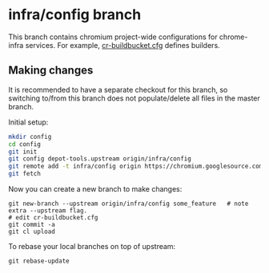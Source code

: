 # infra/config branch

This branch contains chromium project-wide configurations
for chrome-infra services.
For example, [cr-buildbucket.cfg](cr-buildbucket.cfg) defines builders.

## Making changes

It is recommended to have a separate checkout for this branch, so switching
to/from this branch does not populate/delete all files in the master branch.

Initial setup:

```bash
mkdir config
cd config
git init
git config depot-tools.upstream origin/infra/config
git remote add -t infra/config origin https://chromium.googlesource.com/chromium/src
git fetch
```

Now you can create a new branch to make changes:

```
git new-branch --upstream origin/infra/config some_feature   # note extra --upstream flag.
# edit cr-buildbucket.cfg
git commit -a
git cl upload
```

To rebase your local branches on top of upstream:

```
git rebase-update
```
